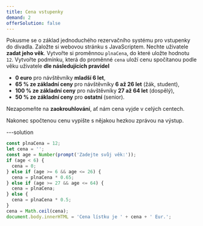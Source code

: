 ```yaml
---
title: Cena vstupenky
demand: 2
offerSolution: false
---
```


Pokusme se o základ jednoduchého rezervačního systému pro vstupenky do divadla. Založte si webovou stránku s JavaScriptem. Nechte uživatele **zadat jeho věk**. Vytvořte si proměnnou `plnaCena`, do které uložte hodnotu `12`. Vytvořte podmínku, která do proměnné `cena` uloží cenu spočítanou podle věku uživatele **dle následujících pravidel**

- **0 euro** pro návštěvníky **mladší 6 let**,
- **65 % ze základní ceny** pro návštěvníky **6 až 26 let** (žák, student),
- **100 % ze základní ceny** pro návštěvníky **27 až 64 let** (dospělý),
- **50 % ze základní ceny** pro **ostatní** (senior).

Nezapomeňte na **zaokrouhlování**, ať nám cena vyjde v celých centech.

Nakonec spočtenou cenu vypište s nějakou hezkou zprávou na výstup.

---solution

```js
const plnaCena = 12;
let cena = '';
const age = Number(prompt('Zadejte svůj věk:'));
if (age < 6) {
  cena = 0;
} else if (age >= 6 && age <= 26) {
  cena = plnaCena * 0.65;
} else if (age >= 27 && age <= 64) {
  cena = plnaCena;
} else {
  cena = plnaCena * 0.5;
}
cena = Math.ceil(cena);
document.body.innerHTML = 'Cena lístku je ' + cena + ' Eur.';
```

